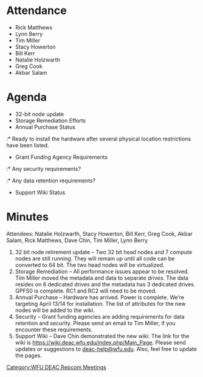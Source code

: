 # Attendance

  - Rick Matthews
  - Lynn Berry
  - Tim Miller
  - Stacy Howerton
  - Bill Kerr
  - Natalie Holzwarth
  - Greg Cook
  - Akbar Salam

# Agenda

  - 32-bit node update
  - Storage Remediation Efforts
  - Annual Purchase Status

:\* Ready to install the hardware after several physical location
restrictions have been listed.

  - Grant Funding Agency Requirements

:\* Any security requirements?

:\* Any data retention requirements?

  - Support Wiki Status

# Minutes

Attendees: Natalie Holzwarth, Stacy Howerton, Bill Kerr, Greg Cook,
Akbar Salam, Rick Matthews, Dave Chin, Tim Miller, Lynn Berry

1.  32 bit node retirement update – Two 32 bit head nodes and 7 compute
    nodes are still running. They will remain up until all code can be
    converted to 64 bit. The two head nodes will be virtualized.
2.  Storage Remediation – All performance issues appear to be resolved.
    Tim Miller moved the metadata and data to separate drives. The data
    resides on 6 dedicated drives and the metadata has 3 dedicated
    drives. GPFS0 is complete. RC1 and RC2 will need to be moved.
3.  Annual Purchase – Hardware has arrived. Power is complete. We’re
    targeting April 13/14 for installation. The list of attributes for
    the new nodes will be added to the wiki.
4.  Security – Grant funding agencies are adding requirements for data
    retention and security. Please send an email to Tim Miller, if you
    encounter these requirements.
5.  Support Wiki – Dave Chin demonstrated the new wiki. The link for the
    wiki is <https://wiki.deac.wfu.edu/index.php/Main_Page>. Please send
    updates or suggestions to deac-help@wfu.edu. Also, feel free to
    update the pages.

[Category:WFU DEAC Repcom
Meetings](Category:WFU_DEAC_Repcom_Meetings "wikilink")
